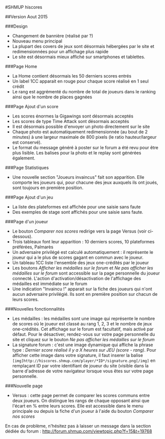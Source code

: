 #SHMUP hiscores

##Version Aout 2015

###Design
* Changement de bannière (réalisé par ?)
* Nouveau menu principal
* La plupart des covers de jeux sont désormais hébergées par le site et redimensionnées pour un affichage plus rapide
* Le site est désormais mieux affiché sur smartphones et tablettes.

###Page Home
* La Home contient désormais les 50 derniers scores entrés
* Un label 1CC apparait en rouge pour chaque score réalisé en 1 seul crédit
* Le rang est aggrémenté du nombre de total de joueurs dans le ranking ainsi que le nombre de places gagnées

###Page Ajout d'un score
* Les scores énormes la Gigawings sont désormais acceptés
* Les scores de type Time Attack sont désormais acceptés
* Il est désormais possible d'envoyer un photo directement sur le site
* Chaque photo est automatiquement redimensionnée (au bout de 2 minutes) à une largeur maximale de 800 pixels (le ratio hauteur/largeur est conservé).
* Le format du message généré à poster sur le forum a été revu pour être plus lisible. Les balises pour la photo et le replay sont générées également.

###Page Statistiques
* Une nouvelle section "Joueurs invaincus" fait son apparition. Elle comporte les joueurs qui, pour chacune des jeux auxquels ils ont joués, sont toujours en première position. 

###Page Ajout d'un jeu
* La liste des plateformes est affichée pour une saisie sans faute
* Des exemples de stage sont affichés pour une saisie sans faute.

###Page d'un joueur
* Le bouton *Comparer nos scores* redirige vers la page Versus (voir ci-dessous).
* Trois tableaux font leur apparition : 10 derniers scores, 10 plateformes préférées, Palmarès
* Un adversaire privilégé est calculé automatiquement : il représente le joueur qui a le plus de scores gagant en commun avec le joueur.
* Un tableau 1CC liste l'ensemble des jeux one-crédités par le joueur
* Les boutons *Afficher les médailles sur le forum* et *Ne pas afficher les médailles sur le forum* sont accessible sur la page personnelle du joueur connecté. L'action d'activation/désactivation de l'affichage des médailles est immédiate sur le forum
* Une indication "Invaincu !" apparait sur la fiche des joueurs qui n'ont aucun adversaire privilégié. Ils sont en première position sur chacun de leurs scores.

###Nouvelles fonctionnalités
* Les médailles : les médailles sont une image qui représente le nombre de scores où le joueur est classé au rang 1, 2, 3 et le nombre de jeux one-crédités. Cet affichage sur le forum est facultatif, mais activé par défaut. Pour le désactiver, rendez-vous sur votre page personnelle du site et cliquez sur le bouton *Ne pas afficher les médailles sur le forum*
* La signature forum : c'est une image dynamique qui affiche la phrase type : *Dernier score réalisé il y a X heures sur JEU (score - rang)*. Pour afficher cette image dans votre signature, il faut inserer la balise ````[img]http://hiscores.shmup.com/player/*ID*/signature.png[/img]```` en remplaçant ID par votre identifiant de joueur du site (visible dans la barre d'adresse de votre navigateur lorsque vous êtes sur votre page personnelle. 

###Nouvelle page
* Versus : cette page permet de comparer les scores communs entre deux joueurs. On distingue les rangs de chaque opposant ainsi que l'écart en % entre leurs scores. Elle est accessible dans le menu principale ou depuis la fiche d'un joueur à l'aide du bouton *Comparer nos scores*

En cas de problème, n'hésitez pas à laisser un message dans la section dédiée du forum : http://forum.shmup.com/viewtopic.php?f=15&t=19768
